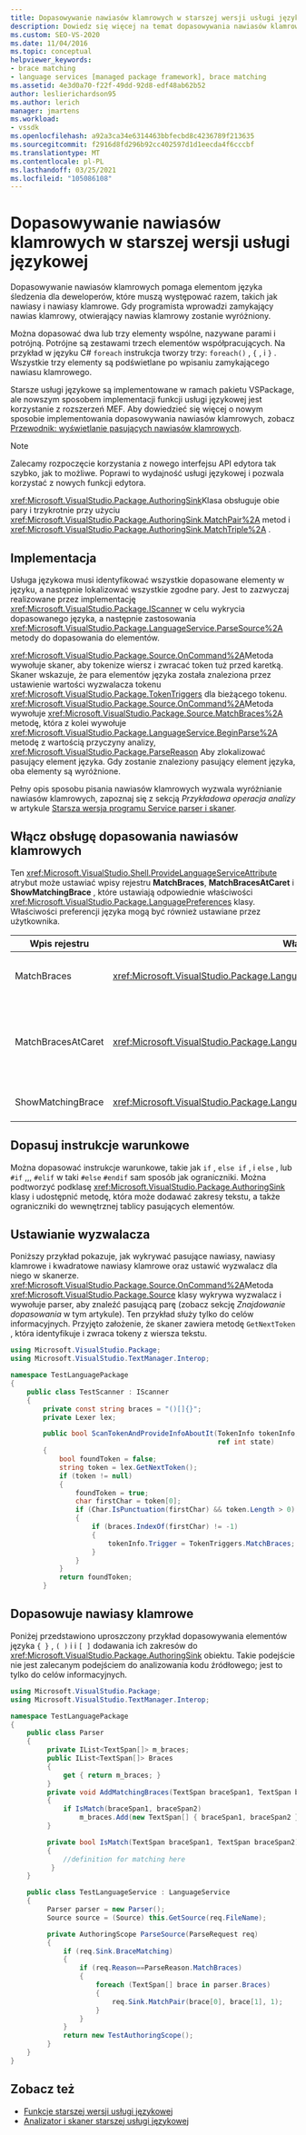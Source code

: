 ```yaml
---
title: Dopasowywanie nawiasów klamrowych w starszej wersji usługi językowej | Microsoft Docs
description: Dowiedz się więcej na temat dopasowywania nawiasów klamrowych w starszej wersji usługi językowej, która ułatwia śledzenie elementów języka, które muszą występować razem, takich jak nawiasy i nawiasy klamrowe.
ms.custom: SEO-VS-2020
ms.date: 11/04/2016
ms.topic: conceptual
helpviewer_keywords:
- brace matching
- language services [managed package framework], brace matching
ms.assetid: 4e3d0a70-f22f-49dd-92d8-edf48ab62b52
author: leslierichardson95
ms.author: lerich
manager: jmartens
ms.workload:
- vssdk
ms.openlocfilehash: a92a3ca34e6314463bbfecbd8c4236789f213635
ms.sourcegitcommit: f2916d8fd296b92cc402597d1d1eecda4f6cccbf
ms.translationtype: MT
ms.contentlocale: pl-PL
ms.lasthandoff: 03/25/2021
ms.locfileid: "105086108"
---
```

# <a name="brace-matching-in-a-legacy-language-service"></a>Dopasowywanie nawiasów klamrowych w starszej wersji usługi językowej
Dopasowywanie nawiasów klamrowych pomaga elementom języka śledzenia dla deweloperów, które muszą występować razem, takich jak nawiasy i nawiasy klamrowe. Gdy programista wprowadzi zamykający nawias klamrowy, otwierający nawias klamrowy zostanie wyróżniony.

 Można dopasować dwa lub trzy elementy wspólne, nazywane parami i potrójną. Potrójne są zestawami trzech elementów współpracujących. Na przykład w języku C# `foreach` instrukcja tworzy trzy: `foreach()` , `{` , i `}` . Wszystkie trzy elementy są podświetlane po wpisaniu zamykającego nawiasu klamrowego.

 Starsze usługi językowe są implementowane w ramach pakietu VSPackage, ale nowszym sposobem implementacji funkcji usługi językowej jest korzystanie z rozszerzeń MEF. Aby dowiedzieć się więcej o nowym sposobie implementowania dopasowywania nawiasów klamrowych, zobacz [Przewodnik: wyświetlanie pasujących nawiasów klamrowych](../../extensibility/walkthrough-displaying-matching-braces.md).

> [!NOTE]
> Zalecamy rozpoczęcie korzystania z nowego interfejsu API edytora tak szybko, jak to możliwe. Poprawi to wydajność usługi językowej i pozwala korzystać z nowych funkcji edytora.

 <xref:Microsoft.VisualStudio.Package.AuthoringSink>Klasa obsługuje obie pary i trzykrotnie przy użyciu <xref:Microsoft.VisualStudio.Package.AuthoringSink.MatchPair%2A> metod i <xref:Microsoft.VisualStudio.Package.AuthoringSink.MatchTriple%2A> .

## <a name="implementation"></a>Implementacja
 Usługa językowa musi identyfikować wszystkie dopasowane elementy w języku, a następnie lokalizować wszystkie zgodne pary. Jest to zazwyczaj realizowane przez implementację <xref:Microsoft.VisualStudio.Package.IScanner> w celu wykrycia dopasowanego języka, a następnie zastosowania <xref:Microsoft.VisualStudio.Package.LanguageService.ParseSource%2A> metody do dopasowania do elementów.

 <xref:Microsoft.VisualStudio.Package.Source.OnCommand%2A>Metoda wywołuje skaner, aby tokenize wiersz i zwracać token tuż przed karetką. Skaner wskazuje, że para elementów języka została znaleziona przez ustawienie wartości wyzwalacza tokenu <xref:Microsoft.VisualStudio.Package.TokenTriggers> dla bieżącego tokenu. <xref:Microsoft.VisualStudio.Package.Source.OnCommand%2A>Metoda wywołuje <xref:Microsoft.VisualStudio.Package.Source.MatchBraces%2A> metodę, która z kolei wywołuje <xref:Microsoft.VisualStudio.Package.LanguageService.BeginParse%2A> metodę z wartością przyczyny analizy, <xref:Microsoft.VisualStudio.Package.ParseReason> Aby zlokalizować pasujący element języka. Gdy zostanie znaleziony pasujący element języka, oba elementy są wyróżnione.

 Pełny opis sposobu pisania nawiasów klamrowych wyzwala wyróżnianie nawiasów klamrowych, zapoznaj się z sekcją *Przykładowa operacja analizy* w artykule [Starsza wersja programu Service parser i skaner](../../extensibility/internals/legacy-language-service-parser-and-scanner.md).

## <a name="enable-support-for-brace-matching"></a>Włącz obsługę dopasowania nawiasów klamrowych
 Ten <xref:Microsoft.VisualStudio.Shell.ProvideLanguageServiceAttribute> atrybut może ustawiać wpisy rejestru **MatchBraces**, **MatchBracesAtCaret** i **ShowMatchingBrace** , które ustawiają odpowiednie właściwości <xref:Microsoft.VisualStudio.Package.LanguagePreferences> klasy. Właściwości preferencji języka mogą być również ustawiane przez użytkownika.

|Wpis rejestru|Właściwość|Opis|
|--------------------|--------------|-----------------|
|MatchBraces|<xref:Microsoft.VisualStudio.Package.LanguagePreferences.EnableMatchBraces%2A>|Włącza Dopasowywanie nawiasów klamrowych.|
|MatchBracesAtCaret|<xref:Microsoft.VisualStudio.Package.LanguagePreferences.EnableMatchBracesAtCaret%2A>|Włącza Dopasowywanie nawiasów klamrowych w miarę przesuwania karetki.|
|ShowMatchingBrace|<xref:Microsoft.VisualStudio.Package.LanguagePreferences.EnableShowMatchingBrace%2A>|Podświetla pasujący nawias klamrowy.|

## <a name="match-conditional-statements"></a>Dopasuj instrukcje warunkowe
 Można dopasować instrukcje warunkowe, takie jak `if` , `else if` , i `else` , lub `#if` ,,, `#elif` w taki `#else` `#endif` sam sposób jak ograniczniki. Można podtworzyć podklasę <xref:Microsoft.VisualStudio.Package.AuthoringSink> klasy i udostępnić metodę, która może dodawać zakresy tekstu, a także ograniczniki do wewnętrznej tablicy pasujących elementów.

## <a name="set-the-trigger"></a>Ustawianie wyzwalacza
 Poniższy przykład pokazuje, jak wykrywać pasujące nawiasy, nawiasy klamrowe i kwadratowe nawiasy klamrowe oraz ustawić wyzwalacz dla niego w skanerze. <xref:Microsoft.VisualStudio.Package.Source.OnCommand%2A>Metoda <xref:Microsoft.VisualStudio.Package.Source> klasy wykrywa wyzwalacz i wywołuje parser, aby znaleźć pasującą parę (zobacz sekcję *Znajdowanie dopasowania* w tym artykule). Ten przykład służy tylko do celów informacyjnych. Przyjęto założenie, że skaner zawiera metodę `GetNextToken` , która identyfikuje i zwraca tokeny z wiersza tekstu.

```csharp
using Microsoft.VisualStudio.Package;
using Microsoft.VisualStudio.TextManager.Interop;

namespace TestLanguagePackage
{
    public class TestScanner : IScanner
    {
        private const string braces = "()[]{}";
        private Lexer lex;

        public bool ScanTokenAndProvideInfoAboutIt(TokenInfo tokenInfo,
                                                   ref int state)
        {
            bool foundToken = false;
            string token = lex.GetNextToken();
            if (token != null)
            {
                foundToken = true;
                char firstChar = token[0];
                if (Char.IsPunctuation(firstChar) && token.Length > 0)
                {
                    if (braces.IndexOf(firstChar) != -1)
                    {
                        tokenInfo.Trigger = TokenTriggers.MatchBraces;
                    }
                }
            }
            return foundToken;
        }
```

## <a name="match-the-braces"></a>Dopasowuje nawiasy klamrowe
 Poniżej przedstawiono uproszczony przykład dopasowywania elementów języka `{ }` , `( )` i i `[ ]` dodawania ich zakresów do <xref:Microsoft.VisualStudio.Package.AuthoringSink> obiektu. Takie podejście nie jest zalecanym podejściem do analizowania kodu źródłowego; jest to tylko do celów informacyjnych.

```csharp
using Microsoft.VisualStudio.Package;
using Microsoft.VisualStudio.TextManager.Interop;

namespace TestLanguagePackage
{
    public class Parser
    {
         private IList<TextSpan[]> m_braces;
         public IList<TextSpan[]> Braces
         {
             get { return m_braces; }
         }
         private void AddMatchingBraces(TextSpan braceSpan1, TextSpan braceSpan2)
         {
             if IsMatch(braceSpan1, braceSpan2)
                 m_braces.Add(new TextSpan[] { braceSpan1, braceSpan2 });
         }

         private bool IsMatch(TextSpan braceSpan1, TextSpan braceSpan2)
         {
             //definition for matching here
          }
    }

    public class TestLanguageService : LanguageService
    {
         Parser parser = new Parser();
         Source source = (Source) this.GetSource(req.FileName);

         private AuthoringScope ParseSource(ParseRequest req)
         {
             if (req.Sink.BraceMatching)
             {
                 if (req.Reason==ParseReason.MatchBraces)
                 {
                     foreach (TextSpan[] brace in parser.Braces)
                     {
                         req.Sink.MatchPair(brace[0], brace[1], 1);
                     }
                 }
             }
             return new TestAuthoringScope();
         }
    }
}
```

## <a name="see-also"></a>Zobacz też
- [Funkcje starszej wersji usługi językowej](../../extensibility/internals/legacy-language-service-features1.md)
- [Analizator i skaner starszej usługi językowej](../../extensibility/internals/legacy-language-service-parser-and-scanner.md)
